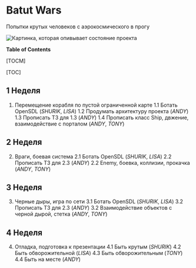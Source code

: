 # Batut Wars

Попытки крутых человеков с аэрокосмического в прогу

![Картинка, которая опивывает состояние проекта](https://github.com/Shureks-den/Batut_Wars/blob/main/images/11435348.jpg)

**Table of Contents**

[TOCM]

[TOC]

## 1 Неделя

1. Перемещение корабля по пустой ограниченной карте
1.1 Ботать OpenSDL (*SHURIK*, *LISA*)
1.2 Продумать архитектуру проекта (*ANDY*)
1.3 Прописать ТЗ для 1.3 (*ANDY*)
1.4 Прописать класс Ship, двжение, взаимодействие с порталом (*ANDY*, *TONY*)

## 2 Неделя

2. Враги, боевая система
2.1 Ботать OpenSDL (*SHURIK*, *LISA*)
2.2 Прописать ТЗ для 2.3 (*ANDY*)
2.2 Enemy, боевка, коллизии, прокачка (*ANDY*, *TONY*)

## 3 Неделя

3. Черные дыры, игра по сети
3.1 Ботать OpenSDL (*SHURIK*, *LISA*)
3.2 Прописать ТЗ для 2.3 (*ANDY*)
3.2 Взаимодействие объектов с черной дырой, стетка (*ANDY*, *TONY*)

## 4 Неделя

4. Отладка, подготовка к презентации
4.1 Быть крутым (*SHURIK*)
4.2 Быть обворожительной (*LISA*)
4.3 Быть обворожительным (*TONY*)
4.4 Быть на месте (*ANDY*)
